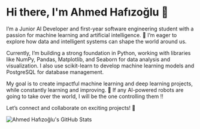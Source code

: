 # **Hi there, I'm Ahmed Hafızoğlu 👋**

I’m a Junior AI Developer and first-year software engineering student with a passion for machine learning and artificial intelligence. 🚀 I’m eager to explore how data and intelligent systems can shape the world around us.

Currently, I’m building a strong foundation in Python, working with libraries like NumPy, Pandas, Matplotlib, and Seaborn for data analysis and visualization. I also use scikit-learn to develop machine learning models and PostgreSQL for database management.

My goal is to create impactful machine learning and deep learning projects, while constantly learning and improving. 🤖 If any AI-powered robots are going to take over the world, I will be the one controlling them !!

Let’s connect and collaborate on exciting projects! 🌟

![Ahmed Hafızoğlu's GitHub Stats](https://github-readme-stats.vercel.app/api?username=ahmedhfz&show_icons=true&theme=radical)
